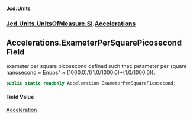 #### [Jcd.Units](index.md 'index')
### [Jcd.Units.UnitsOfMeasure.SI](Jcd.Units.UnitsOfMeasure.SI.md 'Jcd.Units.UnitsOfMeasure.SI').[Accelerations](Accelerations.md 'Jcd.Units.UnitsOfMeasure.SI.Accelerations')

## Accelerations.ExameterPerSquarePicosecond Field

exameter per square picosecond defined such that: petameter per square nanosecond = Em/ps² ×
(1000.0)/((1.0/1000.0)*(1.0/1000.0)).

```csharp
public static readonly Acceleration ExameterPerSquarePicosecond;
```

#### Field Value
[Acceleration](Acceleration.md 'Jcd.Units.UnitTypes.Acceleration')